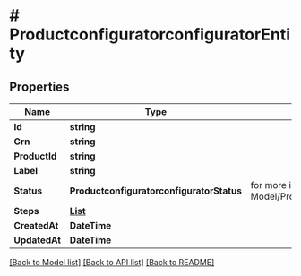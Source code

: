 # # ProductconfiguratorconfiguratorEntity


## Properties 


Name | Type | Description | Notes
------------ | ------------- | ------------- | -------------
**Id**| **string** |   | [optional]
**Grn**| **string** |   | [optional]
**ProductId**| **string** |   | [optional]
**Label**| **string** |   | [optional]
**Status**| **ProductconfiguratorconfiguratorStatus** |  for more information please, see Model/ProductconfiguratorconfiguratorStatus.php  | [optional]
**Steps**| [**List<ProductconfiguratorstepEntity>**](ProductconfiguratorstepEntity.md) |   | [optional]
**CreatedAt**| **DateTime** |   | [optional]
**UpdatedAt**| **DateTime** |   | [optional]


[[Back to Model list]](../../README.md#models) [[Back to API list]](../../README.md#endpoints) [[Back to README]](../../README.md)

